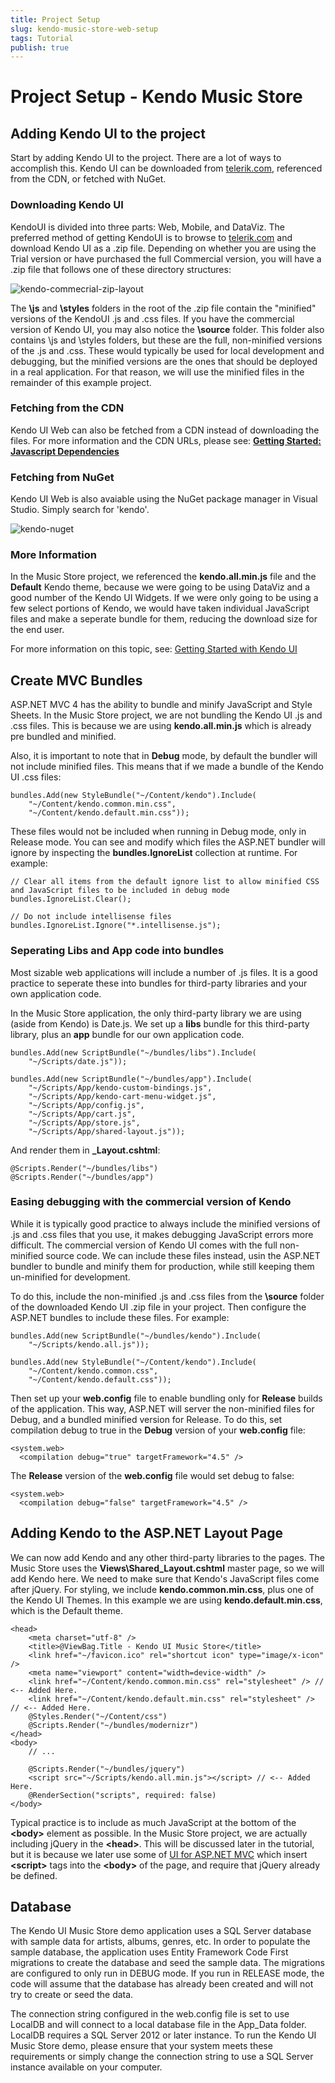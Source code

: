 ```yaml
---
title: Project Setup
slug: kendo-music-store-web-setup
tags: Tutorial
publish: true
---
```


# Project Setup - Kendo Music Store

## Adding Kendo UI to the project

Start by adding Kendo UI to the project. There are a lot of ways to accomplish this.
Kendo UI can be downloaded from [telerik.com](http://www.telerik.com/download/kendo-ui-complete), referenced from the CDN, or fetched with NuGet.

### Downloading Kendo UI

KendoUI is divided into three parts: Web, Mobile, and DataViz.
The preferred method of getting KendoUI is to browse to [telerik.com](http://www.telerik.com/download/kendo-ui-complete) and download Kendo UI as a .zip file.
Depending on whether you are using the Trial version or have purchased the full Commercial version,
you will have a .zip file that follows one of these directory structures:

![kendo-commecrial-zip-layout](images/kendo-commecrial-zip-layout.png)

The **\js** and **\styles** folders in the root of the .zip file contain the "minified" versions of the KendoUI .js and .css files.
If you have the commercial version of Kendo UI, you may also notice the **\source** folder.
This folder also contains \js and \styles folders, but these are the full, non-minified versions of the .js and .css.
These would typically be used for local development and debugging, but the minified versions are the ones that should be deployed in a real application.
For that reason, we will use the minified files in the remainder of this example project.

### Fetching from the CDN

Kendo UI Web can also be fetched from a CDN instead of downloading the files. For more information and the CDN URLs, please see: **[Getting Started: Javascript Dependencies](http://docs.telerik.com/kendo-ui/getting-started/javascript-dependencies)**

### Fetching from NuGet

Kendo UI Web is also avaiable using the NuGet package manager in Visual Studio.
Simply search for 'kendo'.

![kendo-nuget](images/kendo-nuget.png)

### More Information

In the Music Store project, we referenced the **kendo.all.min.js** file and the **Default** Kendo theme, because we were going to be using DataViz and a good number of the Kendo UI Widgets.
If we were only going to be using a few select portions of Kendo, we would have taken individual JavaScript files and make a seperate bundle for them, reducing the download size for the end user.

For more information on this topic, see: [Getting Started with Kendo UI](http://docs.telerik.com/kendo-ui/getting-started/introduction)

## Create MVC Bundles

ASP.NET MVC 4 has the ability to bundle and minify JavaScript and Style Sheets.
In the Music Store project, we are not bundling the Kendo UI .js and .css files.
This is because we are using **kendo.all.min.js** which is already pre bundled and minified.

Also, it is important to note that in **Debug** mode, by default the bundler will not include minified files.
This means that if we made a bundle of the Kendo UI .css files:

    bundles.Add(new StyleBundle("~/Content/kendo").Include(
        "~/Content/kendo.common.min.css",
        "~/Content/kendo.default.min.css"));

These files would not be included when running in Debug mode, only in Release mode.
You can see and modify which files the ASP.NET bundler will ignore by inspecting the **bundles.IgnoreList** collection at runtime. For example:

    // Clear all items from the default ignore list to allow minified CSS and JavaScript files to be included in debug mode
    bundles.IgnoreList.Clear();

    // Do not include intellisense files
    bundles.IgnoreList.Ignore("*.intellisense.js");

### Seperating Libs and App code into bundles

Most sizable web applications will include a number of .js files. It is a good practice to seperate these into
bundles for third-party libraries and your own application code.

In the Music Store application, the only third-party library we are using (aside from Kendo) is Date.js.
We set up a **libs** bundle for this third-party library, plus an **app** bundle for our own application code.

    bundles.Add(new ScriptBundle("~/bundles/libs").Include(
        "~/Scripts/date.js"));

    bundles.Add(new ScriptBundle("~/bundles/app").Include(
        "~/Scripts/App/kendo-custom-bindings.js",
        "~/Scripts/App/kendo-cart-menu-widget.js",
        "~/Scripts/App/config.js",
        "~/Scripts/App/cart.js",
        "~/Scripts/App/store.js",
        "~/Scripts/App/shared-layout.js"));

And render them in **_Layout.cshtml**:

    @Scripts.Render("~/bundles/libs")
    @Scripts.Render("~/bundles/app")

### Easing debugging with the commercial version of Kendo

While it is typically good practice to always include the minified versions of .js and .css files that you use, it makes debugging JavaScript errors more difficult.
The commercial version of Kendo UI comes with the full non-minified source code. We can include these files instead, usin the ASP.NET bundler to bundle and minify them for production, while still keeping them un-minified for development.

To do this, include the non-minified .js and .css files from the **\source** folder of the downloaded Kendo UI .zip file in your project.
Then configure the ASP.NET bundles to include these files. For example:

    bundles.Add(new ScriptBundle("~/bundles/kendo").Include(
        "~/Scripts/kendo.all.js"));

    bundles.Add(new StyleBundle("~/Content/kendo").Include(
        "~/Content/kendo.common.css",
        "~/Content/kendo.default.css"));

Then set up your **web.config** file to enable bundling only for **Release** builds of the application.
This way, ASP.NET will server the non-minified files for Debug, and a bundled minified version for Release.
To do this, set compilation debug to true in the **Debug** version of your **web.config** file:

    <system.web>
      <compilation debug="true" targetFramework="4.5" />

The **Release** version of the **web.config** file would set debug to false:

    <system.web>
      <compilation debug="false" targetFramework="4.5" />

## Adding Kendo to the ASP.NET Layout Page

We can now add Kendo and any other third-party libraries to the pages.
The Music Store uses the **Views\Shared\_Layout.cshtml** master page, so we will add Kendo here.
We need to make sure that Kendo's JavaScript files come after jQuery. For styling, we include
**kendo.common.min.css**, plus one of the Kendo UI Themes. In this example we are using
**kendo.default.min.css**, which is the Default theme.

    <head>
        <meta charset="utf-8" />
        <title>@ViewBag.Title - Kendo UI Music Store</title>
        <link href="~/favicon.ico" rel="shortcut icon" type="image/x-icon" />
        <meta name="viewport" content="width=device-width" />
        <link href="~/Content/kendo.common.min.css" rel="stylesheet" /> // <-- Added Here.
        <link href="~/Content/kendo.default.min.css" rel="stylesheet" /> // <-- Added Here.
        @Styles.Render("~/Content/css")
        @Scripts.Render("~/bundles/modernizr")
    </head>
    <body>
        // ...

        @Scripts.Render("~/bundles/jquery")
        <script src="~/Scripts/kendo.all.min.js"></script> // <-- Added Here.
        @RenderSection("scripts", required: false)
    </body>

Typical practice is to include as much JavaScript at the bottom of the **&lt;body&gt;** element as possible.
In the Music Store project, we are actually including jQuery in the **&lt;head&gt;**.
This will be discussed later in the tutorial, but it is because we later use some of [UI for ASP.NET MVC](http://docs.telerik.com/kendo-ui/getting-started/using-kendo-with/aspnet-mvc/asp-net-mvc-4) which insert **&lt;script&gt;** tags into the **&lt;body&gt;** of the page, and require that jQuery already be defined.

## Database

The Kendo UI Music Store demo application uses a SQL Server database with sample data for artists, albums, genres, etc. In order to populate the sample database, the application uses Entity Framework Code First migrations to create the database and seed the sample data. The migrations are configured to only run in DEBUG mode. If you run in RELEASE mode, the code will assume that the database has already been created and will not try to create or seed the data.

The connection string configured in the web.config file is set to use LocalDB and will connect to a local database file in the App_Data folder. LocalDB requires a SQL Server 2012 or later instance. To run the Kendo UI Music Store demo, please ensure that your system meets these requirements or simply change the connection string to use a SQL Server instance available on your computer.
